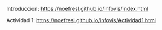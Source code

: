 Introduccion:
https://noefresl.github.io/infovis/index.html

Actividad 1:
https://noefresl.github.io/infovis/Actividad1.html
